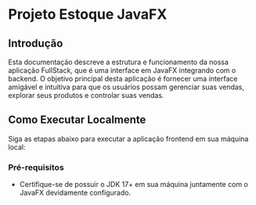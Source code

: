 # Projeto Estoque JavaFX

## Introdução
Esta documentação descreve a estrutura e funcionamento da nossa aplicação FullStack, que é uma interface em JavaFX integrando com o backend. O objetivo principal desta aplicação é fornecer uma interface amigável e intuitiva para que os usuários possam gerenciar suas vendas, explorar seus produtos e controlar suas vendas.

## Como Executar Localmente

Siga as etapas abaixo para executar a aplicação frontend em sua máquina local:

### Pré-requisitos
- Certifique-se de possuir o JDK 17+ em sua máquina juntamente com o JavaFX devidamente configurado.